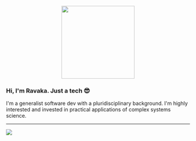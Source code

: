 <p align="center">
  <img src="https://raw.githubusercontent.com/lenoctambule/lenoctambule/main/oekintaro.gif" height=200vh>
</p>
  
### Hi, I'm Ravaka. Just a tech :sunglasses:

I'm a generalist software dev with a pluridisciplinary background. I'm highly interested and invested in practical applications of complex systems science.

---
[![](https://visitcount.itsvg.in/api?id=lenoctambule&label=Profile%20Views&color=12&pretty=true)](https://visitcount.itsvg.in)

